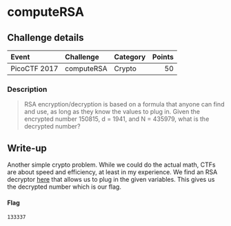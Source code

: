 # computeRSA

## Challenge details
| Event | Challenge | Category | Points |
|:------|:----------|:---------|-------:|
| PicoCTF 2017 | computeRSA | Crypto | 50 |

### Description
> RSA encryption/decryption is based on a formula that anyone can find and use, as long as they know the values to plug in. Given the encrypted number 150815, d = 1941, and N = 435979, what is the decrypted number?

## Write-up
Another simple crypto problem.  While we could do the actual math, CTFs are about speed and efficiency, at least in my experience.  We find an RSA decryptor [here](https://www.cs.drexel.edu/~introcs/Fa11/notes/10.1_Cryptography/RSA_Express_EncryptDecrypt.html) that allows us to plug in the given variables.  This gives us the decrypted number which is our flag.

#### Flag
`133337`
